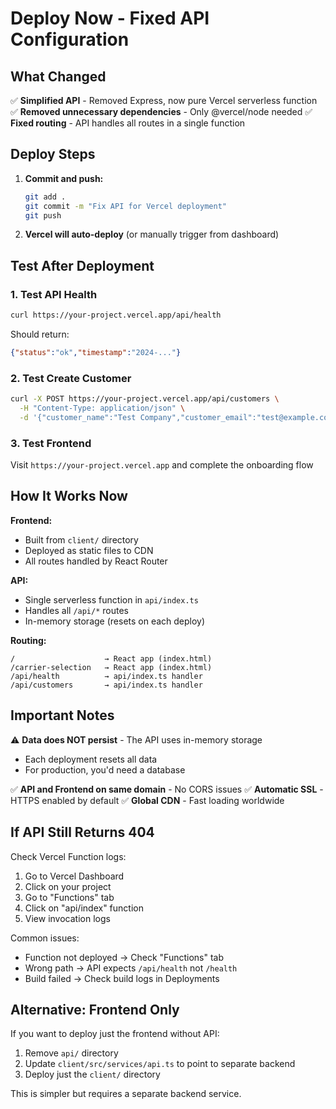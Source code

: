 # Deploy Now - Fixed API Configuration

## What Changed

✅ **Simplified API** - Removed Express, now pure Vercel serverless function
✅ **Removed unnecessary dependencies** - Only @vercel/node needed
✅ **Fixed routing** - API handles all routes in a single function

## Deploy Steps

1. **Commit and push:**
   ```bash
   git add .
   git commit -m "Fix API for Vercel deployment"
   git push
   ```

2. **Vercel will auto-deploy** (or manually trigger from dashboard)

## Test After Deployment

### 1. Test API Health
```bash
curl https://your-project.vercel.app/api/health
```
Should return:
```json
{"status":"ok","timestamp":"2024-..."}
```

### 2. Test Create Customer
```bash
curl -X POST https://your-project.vercel.app/api/customers \
  -H "Content-Type: application/json" \
  -d '{"customer_name":"Test Company","customer_email":"test@example.com"}'
```

### 3. Test Frontend
Visit `https://your-project.vercel.app` and complete the onboarding flow

## How It Works Now

**Frontend:**
- Built from `client/` directory
- Deployed as static files to CDN
- All routes handled by React Router

**API:**
- Single serverless function in `api/index.ts`
- Handles all `/api/*` routes
- In-memory storage (resets on each deploy)

**Routing:**
```
/                    → React app (index.html)
/carrier-selection   → React app (index.html)
/api/health          → api/index.ts handler
/api/customers       → api/index.ts handler
```

## Important Notes

⚠️ **Data does NOT persist** - The API uses in-memory storage
- Each deployment resets all data
- For production, you'd need a database

✅ **API and Frontend on same domain** - No CORS issues
✅ **Automatic SSL** - HTTPS enabled by default
✅ **Global CDN** - Fast loading worldwide

## If API Still Returns 404

Check Vercel Function logs:
1. Go to Vercel Dashboard
2. Click on your project
3. Go to "Functions" tab
4. Click on "api/index" function
5. View invocation logs

Common issues:
- Function not deployed → Check "Functions" tab
- Wrong path → API expects `/api/health` not `/health`
- Build failed → Check build logs in Deployments

## Alternative: Frontend Only

If you want to deploy just the frontend without API:

1. Remove `api/` directory
2. Update `client/src/services/api.ts` to point to separate backend
3. Deploy just the `client/` directory

This is simpler but requires a separate backend service.
